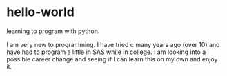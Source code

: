 # hello-world
learning to program with python.

I am very new to programming. I have tried c many years ago (over 10) and have had to program a little in SAS while in college. I am looking into a possible career change and seeing if I can learn this on my own and enjoy it.
